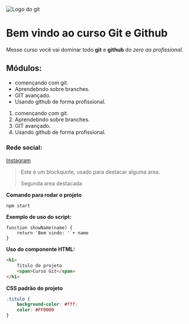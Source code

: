 
![Logo do git](https://git-scm.com/images/logos/downloads/Git-Icon-1788C.png)

# Bem vindo ao curso Git e Github

Messe curso você vai dominar todo **git** e **github** do _zero ao profissional._

## Módulos:  

* començando com git.
* Aprendebndo sobre branches.
* GIT avançado.
* Usando github de forma profissional.

1. començando com git.
2. Aprendebndo sobre branches.
3. GIT avançado.
4. Usando github de forma profissional.

### Rede social:
[Instagram](https://instagram.com/sujeitoprogramador)

> Este é um blockquote, usado para destacar alguma area.
>
> Segunda area destacada

**Comando para rodar o projeto**

``` 
npm start
```

**Exemplo de uso do script:**
``` Js
function showName(name) {
    return 'Bem vindo: ' + name
}
```

**Uso do componente HTML:**
```html
<h1>
    Titulo do projeto
    <span>Curso Git</span>
</h1>
```

**CSS padrão do projeto**
```CSS
.titulo {
    background-color: #fff;
    color: #FF0000
}
```

